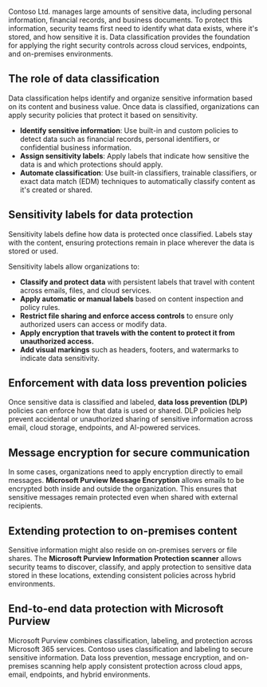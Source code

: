 Contoso Ltd. manages large amounts of sensitive data, including personal information, financial records, and business documents. To protect this information, security teams first need to identify what data exists, where it's stored, and how sensitive it is. Data classification provides the foundation for applying the right security controls across cloud services, endpoints, and on-premises environments.

## The role of data classification

Data classification helps identify and organize sensitive information based on its content and business value. Once data is classified, organizations can apply security policies that protect it based on sensitivity.

- **Identify sensitive information**: Use built-in and custom policies to detect data such as financial records, personal identifiers, or confidential business information.
- **Assign sensitivity labels**: Apply labels that indicate how sensitive the data is and which protections should apply.
- **Automate classification**: Use built-in classifiers, trainable classifiers, or exact data match (EDM) techniques to automatically classify content as it's created or shared.

## Sensitivity labels for data protection

Sensitivity labels define how data is protected once classified. Labels stay with the content, ensuring protections remain in place wherever the data is stored or used.

Sensitivity labels allow organizations to:

- **Classify and protect data** with persistent labels that travel with content across emails, files, and cloud services.
- **Apply automatic or manual labels** based on content inspection and policy rules.
- **Restrict file sharing and enforce access controls** to ensure only authorized users can access or modify data.
- **Apply encryption that travels with the content to protect it from unauthorized access.**
- **Add visual markings** such as headers, footers, and watermarks to indicate data sensitivity.

## Enforcement with data loss prevention policies

Once sensitive data is classified and labeled, **data loss prevention (DLP)** policies can enforce how that data is used or shared. DLP policies help prevent accidental or unauthorized sharing of sensitive information across email, cloud storage, endpoints, and AI-powered services.

## Message encryption for secure communication

In some cases, organizations need to apply encryption directly to email messages. **Microsoft Purview Message Encryption** allows emails to be encrypted both inside and outside the organization. This ensures that sensitive messages remain protected even when shared with external recipients.

## Extending protection to on-premises content

Sensitive information might also reside on on-premises servers or file shares. The **Microsoft Purview Information Protection scanner** allows security teams to discover, classify, and apply protection to sensitive data stored in these locations, extending consistent policies across hybrid environments.

## End-to-end data protection with Microsoft Purview

Microsoft Purview combines classification, labeling, and protection across Microsoft 365 services. Contoso uses classification and labeling to secure sensitive information. Data loss prevention, message encryption, and on-premises scanning help apply consistent protection across cloud apps, email, endpoints, and hybrid environments.
